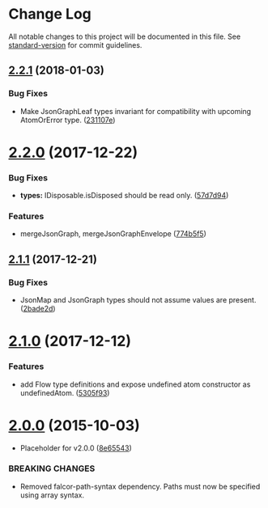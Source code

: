 # Change Log

All notable changes to this project will be documented in this file. See [standard-version](https://github.com/conventional-changelog/standard-version) for commit guidelines.

<a name="2.2.1"></a>
## [2.2.1](https://github.com/Netflix/falcor-json-graph/compare/v2.2.0...v2.2.1) (2018-01-03)


### Bug Fixes

* Make JsonGraphLeaf types invariant for compatibility with upcoming AtomOrError type. ([231107e](https://github.com/Netflix/falcor-json-graph/commit/231107e))



<a name="2.2.0"></a>
# [2.2.0](https://github.com/Netflix/falcor-json-graph/compare/v2.1.1...v2.2.0) (2017-12-22)


### Bug Fixes

* **types:** IDisposable.isDisposed should be read only. ([57d7d94](https://github.com/Netflix/falcor-json-graph/commit/57d7d94))


### Features

* mergeJsonGraph, mergeJsonGraphEnvelope ([774b5f5](https://github.com/Netflix/falcor-json-graph/commit/774b5f5))



<a name="2.1.1"></a>
## [2.1.1](https://github.com/Netflix/falcor-json-graph/compare/v2.1.0...v2.1.1) (2017-12-21)


### Bug Fixes

* JsonMap and JsonGraph types should not assume values are present. ([2bade2d](https://github.com/Netflix/falcor-json-graph/commit/2bade2d))



<a name="2.1.0"></a>
# [2.1.0](https://github.com/Netflix/falcor-json-graph/compare/v2.0.0...v2.1.0) (2017-12-12)


### Features

* add Flow type definitions and expose undefined atom constructor as undefinedAtom. ([5305f93](https://github.com/Netflix/falcor-json-graph/commit/5305f93))



<a name="2.0.0"></a>
# [2.0.0](https://github.com/Netflix/falcor-json-graph/compare/v1.1.5...v2.0.0) (2015-10-03)


* Placeholder for v2.0.0 ([8e65543](https://github.com/Netflix/falcor-json-graph/commit/8e65543))

### BREAKING CHANGES

* Removed falcor-path-syntax dependency. Paths must now be specified using array syntax.
